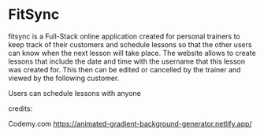 # FitSync

fitsync is a Full-Stack online application created for personal trainers to keep track of their customers and schedule lessons so that the other users can know when the next lesson will take place. The website allows to create lessons that include the date and time with the username that this lesson was created for. This then can be edited or cancelled by the trainer and viewed by the following customer.

Users can schedule lessons with anyone 


credits:


Codemy.com
https://animated-gradient-background-generator.netlify.app/